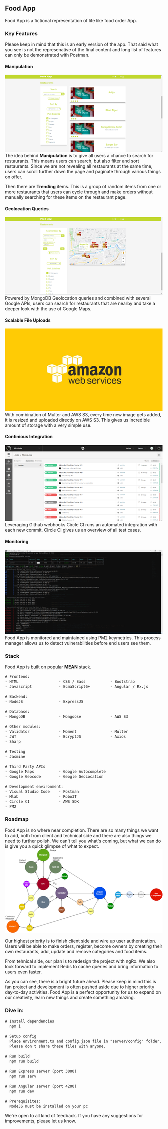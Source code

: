 ## Food App
Food App is a fictional representation of life like food order App. 


### Key Features
Please keep in mind that this is an early version of the app. That said what you see is not the represenative of the final content and long list of features can only be demonstrated with Postman. 


#### Manipulation
![](src/assets/img/readme-images/manipulation.png)
The idea behind **Manipulation** is to give all users a chance to search for restaurants. This means users can search, but also filter and sort restaurants. Since we are not revealing all restaurants at the same time, users can scroll further down the page and paginate through various things on offer.


Then there are **Trending** items. This is a group of random items from one or more restaurants that users can cycle through and make orders without manually searching for these items on the restaurant page.


#### Geolocation Queries
![](src/assets/img/readme-images/geolocation.png)
Powered by MongoDB Geolocation queries and combined with several Google APIs, users can search for restaurants that are nearby and take a deeper look with the use of Google Maps.


#### Scalable File Uploads
![](src/assets/img/readme-images/aws.jpg)
With combination of Multer and AWS S3, every time new image gets added, it is resized and uploaded directly on AWS S3. This gives us incredible amount of storage with a very simple use.


#### Continious Integration
![](src/assets/img/readme-images/circle-ci.png)
Leveraging Github webhooks Circle CI runs an automated integration with each new commit. Circle CI gives us an overview of all test cases.


#### Monitoring
![](src/assets/img/readme-images/pm2.png)
Food App is monitored and maintained using PM2 keymetrics. This process manager allows us to detect vulnerabilities before end users see them.


### Stack
Food App is built on popular **MEAN** stack.
```
# Frontend:
- HTML                  - CSS / Sass           - Bootstrap
- Javascript            - EcmaScript6+         - Angular / Rx.js

# Backend: 
- NodeJS                - ExpressJS

# Database:
- MongoDB               - Mongoose             - AWS S3

# Other modules:         
- Validator             - Moment               - Multer      
- JWT                   - BcryptJS             - Axios
- Sharp

# Testing
- Jasmine 

# Third Party APIs
- Google Maps           - Google Autocomplete
- Google Geocode        - Geogle GeoLocation

# Development environment:
- Visual Studio Code    - Postman
- Mlab                  - Robo3T
- Circle CI             - AWS SDK
- PM2
``` 

### Roadmap
Food App is no where near completion. There are so many things we want to add, both from client and technical side and there are also things we need to further polish. We can't tell you what's coming, but what we can do is give you a quick glimpse of what to expect.
![](src/assets/img/readme-images/roadmap.png)

Our highest priority is to finish client side and wire up user authentcation. Users will be able to make orders, register, become owners by creating their own restaurants, add, update and remove categories and food items.

From tehnical side, our plan is to redesign the project with ngRx. We also look forward to implement Redis to cache queries and bring information to users even faster.


As you can see, there is a bright future ahead. Please keep in mind this is fan project and development is often pushed aside due to higher priority day-to-day activities. 
Food App is a perfect opportunity for us to expand on our creativity, learn new things and create something amazing.


### Dive in:

```
# Install dependencies
  npm i
  
# Setup config
  Place environment.ts and config.json file in "server/config" folder. 
  Please don't share these files with anyone.

# Run build
  npm run build

# Run Express server (port 3000)
  npm run serv

# Run Angular server (port 4200)
  npm run dev

# Prerequisites: 
  NodeJS must be installed on your pc
```

We're open to all kind of feedback. If you have any suggestions for improvements, please let us know.
